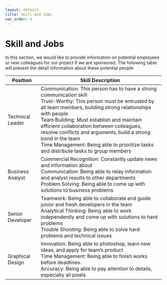 ```yaml
---
layout: default
title: Skill and Jobs
nav_order: 4
---
```


# Skill and Jobs

In this section, we would like to provide information on potential employees or new colleagues for our project if we are sponsored. The following table will present the detail information about these potential people: 

|     Position            |     Skill Description                                                                                                                                                                                                                                                                                                                                                                                                                            |
|-------------------------|--------------------------------------------------------------------------------------------------------------------------------------------------------------------------------------------------------------------------------------------------------------------------------------------------------------------------------------------------------------------------------------------------------------------------------------------------|
|     Technical Leader    |     Communication: This person has to have a strong communication skill<br>Trust-Worthy: This person must be entrusted by all team members, building strong relationships with people<br>Team Building: Must establish and maintain efficient collaboration between colleagues, resolve conflicts and arguments, build a strong bond in the team<br>Time Management: Being able to prioritize tasks and distribute tasks to group members    |
|     Business Analyst    |     Commercial Recognition: Constantly update news and information about<br>Communication: Being able to relay information and analyst results to other departments<br>Problem Solving: Being able to come up with solutions to business problems                                                                                                                                                                                             |
|     Senior Developer    |     Teamwork: Being able to collaborate and guide junior and fresh developers in the team<br>Analytical Thinking: Being able to work independently and come up with solutions to hard problems<br>Trouble Shooting: Being able to solve hard problems and technical issues                                                                                                                                                                     |
|     Graphical Design    |     Innovation: Being able to photoshop, learn new ideas, and apply for team’s product<br>Time Management: Being able to finish works before deadlines.<br>Accuracy: Being able to pay attention to details, especially all pixels                                                                                                                                                                                                            |